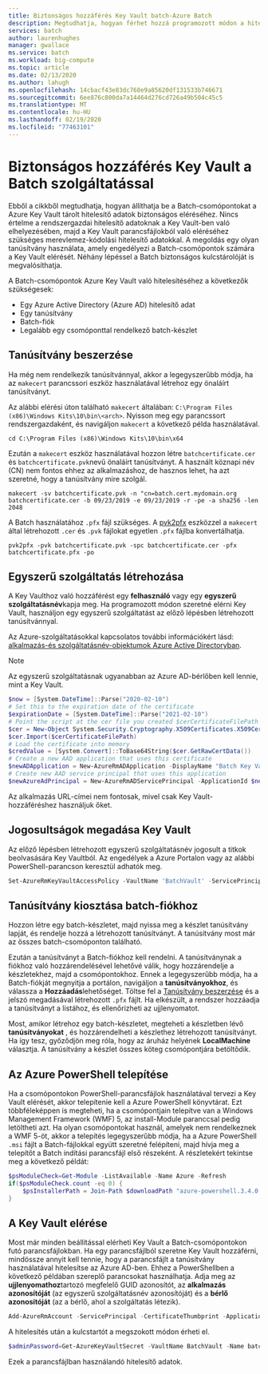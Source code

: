 ```yaml
---
title: Biztonságos hozzáférés Key Vault batch-Azure Batch
description: Megtudhatja, hogyan férhet hozzá programozott módon a hitelesítő adataihoz Key Vault a Azure Batch használatával.
services: batch
author: laurenhughes
manager: gwallace
ms.service: batch
ms.workload: big-compute
ms.topic: article
ms.date: 02/13/2020
ms.author: lahugh
ms.openlocfilehash: 14cbacf43e83dc768e9a85620df131533b746671
ms.sourcegitcommit: 6ee876c800da7a14464d276cd726a49b504c45c5
ms.translationtype: MT
ms.contentlocale: hu-HU
ms.lasthandoff: 02/19/2020
ms.locfileid: "77463101"
---
```

# <a name="securely-access-key-vault-with-batch"></a>Biztonságos hozzáférés Key Vault a Batch szolgáltatással

Ebből a cikkből megtudhatja, hogyan állíthatja be a Batch-csomópontokat a Azure Key Vault tárolt hitelesítő adatok biztonságos eléréséhez. Nincs értelme a rendszergazdai hitelesítő adatoknak a Key Vault-ben való elhelyezésében, majd a Key Vault parancsfájlokból való eléréséhez szükséges merevlemez-kódolási hitelesítő adatokkal. A megoldás egy olyan tanúsítvány használata, amely engedélyezi a Batch-csomópontok számára a Key Vault elérését. Néhány lépéssel a Batch biztonságos kulcstárolóját is megvalósíthatja.

A Batch-csomópontok Azure Key Vault való hitelesítéséhez a következők szükségesek:

- Egy Azure Active Directory (Azure AD) hitelesítő adat
- Egy tanúsítvány
- Batch-fiók
- Legalább egy csomóponttal rendelkező batch-készlet

## <a name="obtain-a-certificate"></a>Tanúsítvány beszerzése

Ha még nem rendelkezik tanúsítvánnyal, akkor a legegyszerűbb módja, ha az `makecert` parancssori eszköz használatával létrehoz egy önaláírt tanúsítványt.

Az alábbi elérési úton található `makecert` általában: `C:\Program Files (x86)\Windows Kits\10\bin\<arch>`. Nyisson meg egy parancssort rendszergazdaként, és navigáljon `makecert` a következő példa használatával.

```console
cd C:\Program Files (x86)\Windows Kits\10\bin\x64
```

Ezután a `makecert` eszköz használatával hozzon létre `batchcertificate.cer` és `batchcertificate.pvk`nevű önaláírt tanúsítványt. A használt köznapi név (CN) nem fontos ehhez az alkalmazáshoz, de hasznos lehet, ha azt szeretné, hogy a tanúsítvány mire szolgál.

```console
makecert -sv batchcertificate.pvk -n "cn=batch.cert.mydomain.org batchcertificate.cer -b 09/23/2019 -e 09/23/2019 -r -pe -a sha256 -len 2048
```

A Batch használatához `.pfx` fájl szükséges. A [pvk2pfx](https://docs.microsoft.com/windows-hardware/drivers/devtest/pvk2pfx) eszközzel a `makecert` által létrehozott `.cer` és `.pvk` fájlokat egyetlen `.pfx` fájlba konvertálhatja.

```console
pvk2pfx -pvk batchcertificate.pvk -spc batchcertificate.cer -pfx batchcertificate.pfx -po
```

## <a name="create-a-service-principal"></a>Egyszerű szolgáltatás létrehozása

A Key Vaulthoz való hozzáférést egy **felhasználó** vagy egy **egyszerű szolgáltatásnév**kapja meg. Ha programozott módon szeretné elérni Key Vault, használjon egy egyszerű szolgáltatást az előző lépésben létrehozott tanúsítvánnyal.

Az Azure-szolgáltatásokkal kapcsolatos további információkért lásd: [alkalmazás-és szolgáltatásnév-objektumok Azure Active Directoryban](../active-directory/develop/app-objects-and-service-principals.md).

> [!NOTE]
> Az egyszerű szolgáltatásnak ugyanabban az Azure AD-bérlőben kell lennie, mint a Key Vault.

```powershell
$now = [System.DateTime]::Parse("2020-02-10")
# Set this to the expiration date of the certificate
$expirationDate = [System.DateTime]::Parse("2021-02-10")
# Point the script at the cer file you created $cerCertificateFilePath = 'c:\temp\batchcertificate.cer'
$cer = New-Object System.Security.Cryptography.X509Certificates.X509Certificate2
$cer.Import($cerCertificateFilePath)
# Load the certificate into memory
$credValue = [System.Convert]::ToBase64String($cer.GetRawCertData())
# Create a new AAD application that uses this certificate
$newADApplication = New-AzureRmADApplication -DisplayName "Batch Key Vault Access" -HomePage "https://batch.mydomain.com" -IdentifierUris "https://batch.mydomain.com" -certValue $credValue -StartDate $now -EndDate $expirationDate
# Create new AAD service principal that uses this application
$newAzureAdPrincipal = New-AzureRmADServicePrincipal -ApplicationId $newADApplication.ApplicationId
```

Az alkalmazás URL-címei nem fontosak, mivel csak Key Vault-hozzáféréshez használjuk őket.

## <a name="grant-rights-to-key-vault"></a>Jogosultságok megadása Key Vault

Az előző lépésben létrehozott egyszerű szolgáltatásnév jogosult a titkok beolvasására Key Vaultból. Az engedélyek a Azure Portalon vagy az alábbi PowerShell-parancson keresztül adhatók meg.

```powershell
Set-AzureRmKeyVaultAccessPolicy -VaultName 'BatchVault' -ServicePrincipalName '"https://batch.mydomain.com' -PermissionsToSecrets 'Get'
```

## <a name="assign-a-certificate-to-a-batch-account"></a>Tanúsítvány kiosztása batch-fiókhoz

Hozzon létre egy batch-készletet, majd nyissa meg a készlet tanúsítvány lapját, és rendelje hozzá a létrehozott tanúsítványt. A tanúsítvány most már az összes batch-csomóponton található.

Ezután a tanúsítványt a Batch-fiókhoz kell rendelni. A tanúsítványnak a fiókhoz való hozzárendelésével lehetővé válik, hogy hozzárendelje a készletekhez, majd a csomópontokhoz. Ennek a legegyszerűbb módja, ha a Batch-fiókját megnyitja a portálon, navigáljon a **tanúsítványokhoz**, és válassza a **Hozzáadás**lehetőséget. Töltse fel a [Tanúsítvány beszerzése](#obtain-a-certificate) és a jelszó megadásával létrehozott `.pfx` fájlt. Ha elkészült, a rendszer hozzáadja a tanúsítványt a listához, és ellenőrizheti az ujjlenyomatot.

Most, amikor létrehoz egy batch-készletet, megteheti a készletben lévő **tanúsítványokat** , és hozzárendelheti a készlethez létrehozott tanúsítványt. Ha így tesz, győződjön meg róla, hogy az áruház helyének **LocalMachine** választja. A tanúsítvány a készlet összes köteg csomópontjára betöltődik.

## <a name="install-azure-powershell"></a>Az Azure PowerShell telepítése

Ha a csomópontokon PowerShell-parancsfájlok használatával tervezi a Key Vault elérését, akkor telepítenie kell a Azure PowerShell könyvtárat. Ezt többféleképpen is megteheti, ha a csomópontjain telepítve van a Windows Management Framework (WMF) 5, az install-Module paranccsal pedig letöltheti azt. Ha olyan csomópontokat használ, amelyek nem rendelkeznek a WMF 5-öt, akkor a telepítés legegyszerűbb módja, ha a Azure PowerShell `.msi` fájlt a Batch-fájlokkal együtt szeretné felépíteni, majd hívja meg a telepítőt a Batch indítási parancsfájl első részeként. A részletekért tekintse meg a következő példát:

```powershell
$psModuleCheck=Get-Module -ListAvailable -Name Azure -Refresh
if($psModuleCheck.count -eq 0) {
    $psInstallerPath = Join-Path $downloadPath "azure-powershell.3.4.0.msi" Start-Process msiexec.exe -ArgumentList /i, $psInstallerPath, /quiet -wait
}
```

## <a name="access-key-vault"></a>A Key Vault elérése

Most már minden beállítással elérheti Key Vault a Batch-csomópontokon futó parancsfájlokban. Ha egy parancsfájlból szeretne Key Vault hozzáférni, mindössze annyit kell tennie, hogy a parancsfájlt a tanúsítvány használatával hitelesítse az Azure AD-ben. Ehhez a PowerShellben a következő példában szereplő parancsokat használhatja. Adja meg az **ujjlenyomathoz**tartozó megfelelő GUID azonosítót, az **alkalmazás azonosítóját** (az egyszerű szolgáltatásnév azonosítóját) és a **bérlő azonosítóját** (az a bérlő, ahol a szolgáltatás létezik).

```powershell
Add-AzureRmAccount -ServicePrincipal -CertificateThumbprint -ApplicationId
```

A hitelesítés után a kulcstartót a megszokott módon érheti el.

```powershell
$adminPassword=Get-AzureKeyVaultSecret -VaultName BatchVault -Name batchAdminPass
```

Ezek a parancsfájlban használandó hitelesítő adatok.
